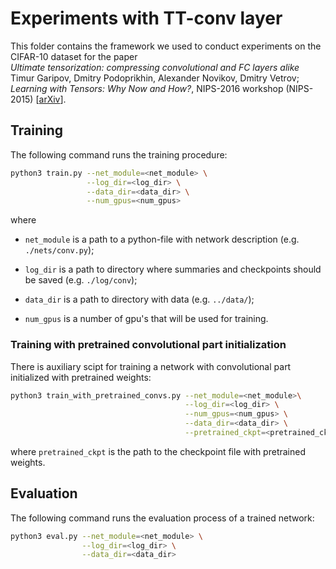 # Experiments with TT-conv layer

This folder contains the framework we used to conduct experiments on the CIFAR-10 dataset for the paper  
_Ultimate tensorization: compressing convolutional and FC layers alike_   
Timur Garipov, Dmitry Podoprikhin, Alexander Novikov, Dmitry Vetrov; _Learning with Tensors: Why Now and How?_, NIPS-2016 workshop (NIPS-2015) [[arXiv](https://arxiv.org/abs/1611.03214)].

## Training

The following command runs the training procedure:

```bash
python3 train.py --net_module=<net_module> \
                 --log_dir=<log_dir> \
                 --data_dir=<data_dir> \
                 --num_gpus=<num_gpus>
```

where
* ```net_module``` is a path to a python-file with network description (e.g.  ```./nets/conv.py```);


* ```log_dir``` is a path to directory where summaries and checkpoints should be saved (e.g. ```./log/conv```);

* ```data_dir``` is a path to directory with data (e.g. ```../data/```);


* ```num_gpus``` is a number of gpu's that will be used for training.

### Training with pretrained convolutional part initialization

There is auxiliary scipt for training a network with convolutional part initialized with pretrained weights:

```bash
python3 train_with_pretrained_convs.py --net_module=<net_module>\
                                       --log_dir=<log_dir> \
                                       --num_gpus=<num_gpus> \
                                       --data_dir=<data_dir> \
                                       --pretrained_ckpt=<pretrained_ckpt>
```

where ```pretrained_ckpt``` is the path to the checkpoint file with pretrained weights.

## Evaluation

The following command runs the evaluation process of a trained network:

```bash
python3 eval.py --net_module=<net_module> \
                --log_dir=<log_dir> \
                --data_dir=<data_dir>
```
